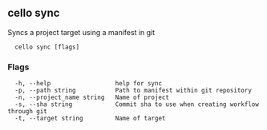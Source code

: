 ## cello sync

Syncs a project target using a manifest in git

```
  cello sync [flags]
```

### Flags

```
  -h, --help                  help for sync
  -p, --path string           Path to manifest within git repository
  -n, --project_name string   Name of project
  -s, --sha string            Commit sha to use when creating workflow through git
  -t, --target string         Name of target
```